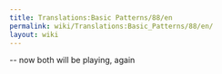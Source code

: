 ```yaml
---
title: Translations:Basic Patterns/88/en
permalink: wiki/Translations:Basic_Patterns/88/en/
layout: wiki
---
```


-- now both will be playing, again

</syntaxhighlight>
